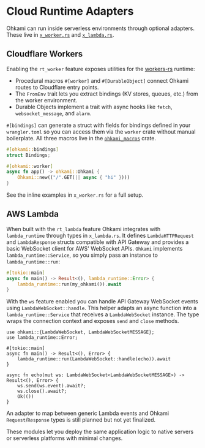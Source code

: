 # Cloud Runtime Adapters

Ohkami can run inside serverless environments through optional adapters. These
live in [`x_worker.rs`](../ohkami-0.24/ohkami/src/x_worker.rs) and
[`x_lambda.rs`](../ohkami-0.24/ohkami/src/x_lambda.rs).

## Cloudflare Workers

Enabling the `rt_worker` feature exposes utilities for the
[workers-rs](https://github.com/cloudflare/workers-rs) runtime:

 - Procedural macros `#[worker]` and `#[DurableObject]` connect Ohkami routes to
   Cloudflare entry points.
 - The `FromEnv` trait lets you extract bindings (KV stores, queues, etc.) from
   the worker environment.
 - Durable Objects implement a trait with async hooks like `fetch`,
   `websocket_message`, and `alarm`.

`#[bindings]` can generate a struct with fields for bindings defined in your
`wrangler.toml` so you can access them via the `worker` crate without manual
boilerplate. All three macros live in the
[`ohkami_macros`](../ohkami-0.24/ohkami_macros/src) crate.

```rust
#[ohkami::bindings]
struct Bindings;

#[ohkami::worker]
async fn app() -> ohkami::Ohkami {
    Ohkami::new(("/".GET(|| async { "hi" })))
}
```

See the inline examples in `x_worker.rs` for a full setup.

## AWS Lambda

When built with the `rt_lambda` feature Ohkami integrates with
`lambda_runtime` through types in `x_lambda.rs`.
It defines `LambdaHTTPRequest` and `LambdaResponse` structs compatible with API
Gateway and provides a basic WebSocket client for AWS' WebSocket APIs.
`Ohkami` implements `lambda_runtime::Service`, so you simply pass an instance to
`lambda_runtime::run`:

```rust
#[tokio::main]
async fn main() -> Result<(), lambda_runtime::Error> {
    lambda_runtime::run(my_ohkami()).await
}
```

With the `ws` feature enabled you can handle API Gateway WebSocket events using
`LambdaWebSocket::handle`. This helper adapts an async function into a
`lambda_runtime::Service` that receives a `LambdaWebSocket` instance. The type
wraps the connection context and exposes `send` and `close` methods.

```rust,no_run
use ohkami::{LambdaWebSocket, LambdaWebSocketMESSAGE};
use lambda_runtime::Error;

#[tokio::main]
async fn main() -> Result<(), Error> {
    lambda_runtime::run(LambdaWebSocket::handle(echo)).await
}

async fn echo(mut ws: LambdaWebSocket<LambdaWebSocketMESSAGE>) -> Result<(), Error> {
    ws.send(ws.event).await?;
    ws.close().await?;
    Ok(())
}
```

An adapter to map between generic Lambda events and Ohkami `Request`/`Response`
types is still planned but not yet finalized.

These modules let you deploy the same application logic to native servers or
serverless platforms with minimal changes.
